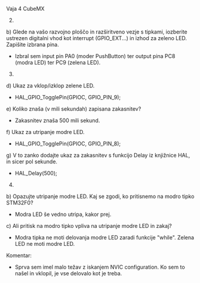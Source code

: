 Vaja 4 CubeMX

2.

b) Glede na vašo razvojno ploščo in razširitveno vezje s tipkami, iozberite ustrezen digitalni vhod kot interrupt (GPIO_EXT...) in izhod za zeleno LED.
   Zapišite izbrana pina.
   - Izbral sem input pin PA0 (moder PushButton) ter output pina PC8 (modra LED) ter PC9 (zelena LED).



3.

d) Ukaz za vklop/izklop zelene LED.
   - HAL_GPIO_TogglePin(GPIOC, GPIO_PIN_9); 

e) Koliko znaša (v mili sekundah) zapisana zakasnitev?
   - Zakasnitev znaša 500 mili sekund.

f) Ukaz za utripanje modre LED.
  - HAL_GPIO_TogglePin(GPIOC, GPIO_PIN_8);

g) V to zanko dodajte ukaz za zakasnitev s funkcijo Delay iz knjižnice HAL, in sicer pol sekunde.
   - HAL_Delay(500);



4.

b) Opazujte utripanje modre LED. Kaj se zgodi, ko pritisnemo na modro tipko STM32F0?
   - Modra LED še vedno utripa, kakor prej.

c) Ali pritisk na modro tipko vpliva na utripanje modre LED in zakaj?
   - Modra tipka ne moti delovanja modre LED zaradi funkcije "while". Zelena LED ne moti modre LED.



Komentar:
 - Sprva sem imel malo težav z iskanjem NVIC configuration. Ko sem to našel in vklopil, je vse delovalo kot je treba.

